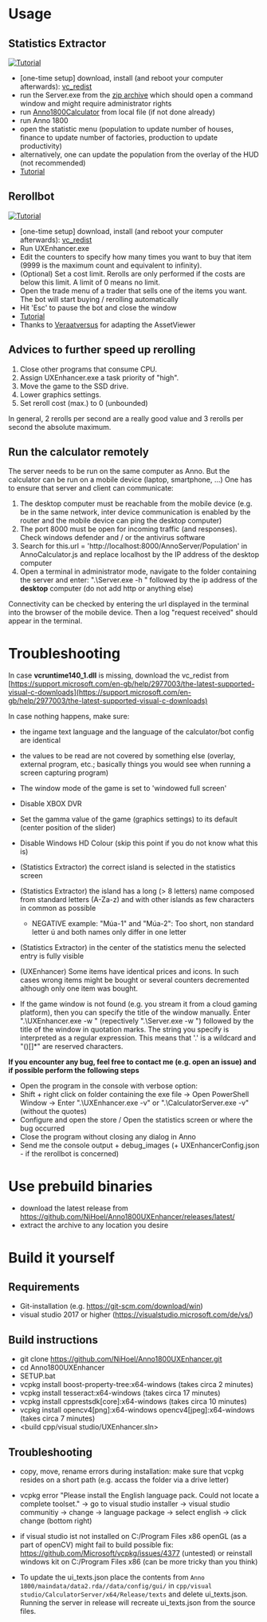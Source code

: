 # Usage

## Statistics Extractor
[![Tutorial](https://raw.githubusercontent.com/NiHoel/Anno1800Calculator/master/CalculatorExtractionScreenshot.png)](https://youtu.be/k4WmgEIkp4s)

- [one-time setup] download, install (and reboot your computer afterwards): [vc_redist](https://support.microsoft.com/en-gb/help/2977003/the-latest-supported-visual-c-downloads)
- run the Server.exe from the [zip archive](https://github.com/NiHoel/Anno1800UXEnhancer/releases/latest/) which should open a command window and might require administrator rights
- run [Anno1800Calculator](https://github.com/NiHoel/Anno1800Calculator/releases/latest/) from local file (if not done already)
- run Anno 1800
- open the statistic menu (population to update number of houses, finance to update number of factories, production to update productivity)
- alternatively, one can update the population from the overlay of the HUD (not recommended)
- [Tutorial](https://youtu.be/k4WmgEIkp4s)


## Rerollbot
[![Tutorial](https://img.youtube.com/vi/pPx0_A10G2Q/0.jpg)](https://youtu.be/pPx0_A10G2Q)

- [one-time setup] download, install (and reboot your computer afterwards): [vc_redist](https://support.microsoft.com/en-gb/help/2977003/the-latest-supported-visual-c-downloads)
- Run UXEnhancer.exe
- Edit the counters to specify how many times you want to buy that item (9999 is the maximum count and equivalent to infinity).
- (Optional) Set a cost limit. Rerolls are only performed if the costs are below this limit. A limit of 0 means no limit.
- Open the trade menu of a trader that sells one of the items you want. The bot will start buying / rerolling automatically
- Hit 'Esc' to pause the bot and close the window
- [Tutorial](https://youtu.be/yOkjKXnUFAw)
- Thanks to [Veraatversus](https://github.com/Veraatversus) for adapting the AssetViewer

## Advices to further speed up rerolling
1. Close other programs that consume CPU.
2. Assign UXEnhancer.exe a task priority of "high".
3. Move the game to the SSD drive.
4. Lower graphics settings.
5. Set reroll cost (max.) to 0 (unbounded)

In general, 2 rerolls per second are a really good value and 3 rerolls per second the absolute maximum.

## Run the calculator remotely
The server needs to be run on the same computer as Anno. But the calculator can be run on a mobile device (laptop, smartphone, ...)
One has to ensure that server and client can communicate:

  1. The desktop computer must be reachable from the mobile device (e.g. be in the same network, inter device communication is enabled by the router and the mobile device can ping the desktop computer)
  2. The port 8000 must be open for incoming traffic (and responses). Check windows defender and / or the antivirus software
  3. Search for this.url = 'http://localhost:8000/AnnoServer/Population' in AnnoCalculator.js and replace localhost by the IP address of the desktop computer
  4. Open a terminal in administrator mode, navigate to the folder containing the server and enter: ".\Server.exe -h " followed by the ip address of the **desktop** computer (do not add http or anything else)
  
Connectivity can be checked by entering the url displayed in the terminal into the browser of the mobile device. Then a log "request received" should appear in the terminal.


# Troubleshooting
In case **vcruntime140_1.dll** is missing, download the vc_redist from [https://support.microsoft.com/en-gb/help/2977003/the-latest-supported-visual-c-downloads](https://support.microsoft.com/en-gb/help/2977003/the-latest-supported-visual-c-downloads)

In case nothing happens, make sure:
- the ingame text language and the language of the calculator/bot config are identical
- the values to be read are not covered by something else (overlay, external program, etc.; basically things you would see when running a screen capturing program)
- The window mode of the game is set to 'windowed full screen'
- Disable XBOX DVR 
- Set the gamma value of the game (graphics settings) to its default (center position of the slider)
- Disable Windows HD Colour (skip this point if you do not know what this is)
- (Statistics Extractor) the correct island is selected in the statistics screen
- (Statistics Extractor) the island has a long (> 8 letters) name composed from standard letters (A-Za-z) and with other islands as few characters in common as possible
  - NEGATIVE example: "Múa-1" and "Múa-2": Too short, non standard letter ú and both names only differ in one letter
- (Statistics Extractor) in the center of the statistics menu the selected entry is fully visible

- (UXEnhancer) Some items have identical prices and icons. In such cases wrong items might be bought or several counters decremented although only one item was bought.
- If the game window is not found (e.g. you stream it from a cloud gaming platform), then you can specify the title of the window manually. Enter ".\UXEnhancer.exe -w " (repectively ".\Server.exe -w ") followed by the title of the window in quotation marks. The string you specify is interpreted as a regular expression. This means that '.' is a wildcard and "()[]*\" are reserved characters.

**If you encounter any bug, feel free to contact me (e.g. open an issue) and if possible perform the following steps**
- Open the program in the console with verbose option:
- Shift + right click on folder containing the exe file -> Open PowerShell Window -> Enter ".\UXEnhancer.exe -v" or ".\CalculatorServer.exe -v" (without the quotes)
- Configure and open the store / Open the statistics screen or where the bug occurred
- Close the program without closing any dialog in Anno
- Send me the console output + debug_images (+ UXEnhancerConfig.json - if the rerollbot is concerned)


# Use prebuild binaries
- download the latest release from https://github.com/NiHoel/Anno1800UXEnhancer/releases/latest/
- extract the archive to any location you desire

# Build it yourself 
## Requirements
- Git-installation (e.g. https://git-scm.com/download/win)
- visual studio 2017 or higher (https://visualstudio.microsoft.com/de/vs/)
	
## Build instructions
- git clone https://github.com/NiHoel/Anno1800UXEnhancer.git
- cd Anno1800UXEnhancer
- SETUP.bat
- vcpkg install boost-property-tree:x64-windows (takes circa 2 minutes)
- vcpkg install tesseract:x64-windows (takes circa 17 minutes)
- vcpkg install cpprestsdk[core]:x64-windows (takes circa 10 minutes)
- vcpkg install opencv4[png]:x64-windows opencv4[jpeg]:x64-windows (takes circa 7 minutes)
- <build cpp/visual studio/UXEnhancer.sln>
			
## Troubleshooting 
- copy, move, rename errors during installation: make sure that vcpkg resides on a short path (e.g. accass the folder via a drive letter)
- vcpkg error "Please install the English language pack. Could not locate a complete toolset."
-> go to visual studio installer -> visual studio communitiy -> change -> language package
-> select english -> click change (bottom right)
- if visual studio ist not installed on C:/Program Files x86 openGL (as a part of openCV) might fail to build
possible fix: https://github.com/Microsoft/vcpkg/issues/4377 (untested)	
or reinstall windows kit on C:/Program Files x86 (can be more tricky than you think)

- To update the ui_texts.json place the contents from `Anno 1800/maindata/data2.rda//data/config/gui/` in `cpp/visual studio/CalculatorServer/x64/Release/texts` and delete ui_texts.json. Running the server in release will recreate ui_texts.json from the source files.		
	
